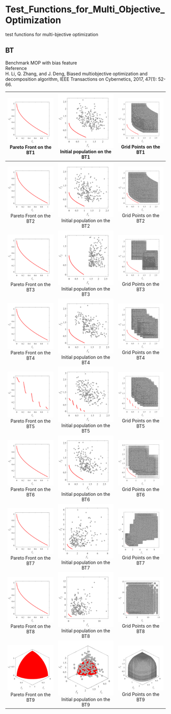# Test_Functions_for_Multi_Objective_Optimization
test functions for multi-bjective optimization
 
## BT
Benchmark MOP with bias feature  
Reference  
H. Li, Q. Zhang, and J. Deng, Biased multiobjective optimization and
decomposition algorithm, IEEE Transactions on Cybernetics, 2017, 47(1):
52-66.
 
|![image](../image/PF1/BT1_M2.svg)Pareto Front on the BT1 |![image](../image/Init_pop1/BT1_M2.svg)Initial population on the BT1|![image](../image/Grid1/BT1_M2.svg) Grid Points on the BT1|
|:-:|:-:|:-:|
|![image](../image/PF1/BT2_M2.svg)Pareto Front on the BT2 |![image](../image/Init_pop1/BT2_M2.svg)Initial population on the BT2|![image](../image/Grid1/BT2_M2.svg) Grid Points on the BT2|
|![image](../image/PF1/BT3_M2.svg)Pareto Front on the BT3 |![image](../image/Init_pop1/BT3_M2.svg)Initial population on the BT3|![image](../image/Grid1/BT3_M2.svg) Grid Points on the BT3|
|![image](../image/PF1/BT4_M2.svg)Pareto Front on the BT4 |![image](../image/Init_pop1/BT4_M2.svg)Initial population on the BT4|![image](../image/Grid1/BT4_M2.svg) Grid Points on the BT4|
|![image](../image/PF1/BT5_M2.svg)Pareto Front on the BT5 |![image](../image/Init_pop1/BT5_M2.svg)Initial population on the BT5|![image](../image/Grid1/BT5_M2.svg) Grid Points on the BT5|
|![image](../image/PF1/BT6_M2.svg)Pareto Front on the BT6 |![image](../image/Init_pop1/BT6_M2.svg)Initial population on the BT6|![image](../image/Grid1/BT6_M2.svg) Grid Points on the BT6|
|![image](../image/PF1/BT7_M2.svg)Pareto Front on the BT7 |![image](../image/Init_pop1/BT7_M2.svg)Initial population on the BT7|![image](../image/Grid1/BT7_M2.svg) Grid Points on the BT7|
|![image](../image/PF1/BT8_M2.svg)Pareto Front on the BT8 |![image](../image/Init_pop1/BT8_M2.svg)Initial population on the BT8|![image](../image/Grid1/BT8_M2.svg) Grid Points on the BT8|
|![image](../image/PF1/BT9_M3.svg)Pareto Front on the BT9 |![image](../image/Init_pop1/BT9_M3.svg)Initial population on the BT9|![image](../image/Grid1/BT9_M3.svg) Grid Points on the BT9|
